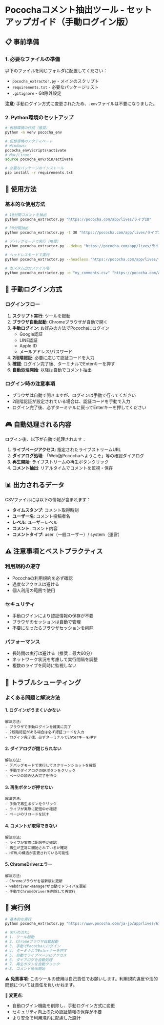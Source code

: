 # Pocochaコメント抽出ツール - セットアップガイド（手動ログイン版）

## 📋 事前準備

### 1. 必要なファイルの準備

以下のファイルを同じフォルダに配置してください：
- `pococha_extractor.py` - メインのスクリプト
- `requirements.txt` - 必要なパッケージリスト
- `.gitignore` - Git除外設定

**注意**: 手動ログイン方式に変更されたため、`.env`ファイルは不要になりました。

### 2. Python環境のセットアップ

```bash
# 仮想環境の作成（推奨）
python -m venv pococha_env

# 仮想環境のアクティベート
# Windows:
pococha_env\Scripts\activate
# Mac/Linux:
source pococha_env/bin/activate

# 必要なパッケージのインストール
pip install -r requirements.txt
```

## 🚀 使用方法

### 基本的な使用方法

```bash
# 10分間コメントを抽出
python pococha_extractor.py "https://pococha.com/app/lives/ライブID"

# 30分間抽出
python pococha_extractor.py -t 30 "https://pococha.com/app/lives/ライブID"

# デバッグモードで実行（推奨）
python pococha_extractor.py --debug "https://pococha.com/app/lives/ライブID"

# ヘッドレスモードで実行
python pococha_extractor.py --headless "https://pococha.com/app/lives/ライブID"

# カスタム出力ファイル名
python pococha_extractor.py -o "my_comments.csv" "https://pococha.com/app/lives/ライブID"
```

## 🔐 手動ログイン方式

### ログインフロー
1. **スクリプト実行**: ツールを起動
2. **ブラウザ自動起動**: Chromeブラウザが自動で開く
3. **手動ログイン**: お好みの方法でPocochaにログイン
   - Google認証
   - LINE認証
   - Apple ID
   - メールアドレス/パスワード
4. **2段階認証**: 必要に応じて認証コードを入力
5. **確認**: ログイン完了後、ターミナルでEnterキーを押す
6. **自動処理開始**: 以降は自動でコメント抽出

### ログイン時の注意事項
- ブラウザは自動で開きますが、ログインは手動で行ってください
- 2段階認証が設定されている場合は、認証コードを手動で入力
- ログイン完了後、必ずターミナルに戻ってEnterキーを押してください

## 🎮 自動処理される内容

ログイン後、以下が自動で処理されます：
1. **ライブページアクセス**: 指定されたライブストリームURL
2. **ダイアログ処理**: 「Web版Pocochaへようこそ」等の確認ダイアログ
3. **再生開始**: ライブストリームの再生ボタンクリック
4. **コメント抽出**: リアルタイムでコメントを監視・保存

## 📊 出力されるデータ

CSVファイルには以下の情報が含まれます：
- **タイムスタンプ**: コメント取得時刻
- **ユーザー名**: コメント投稿者名
- **レベル**: ユーザーレベル
- **コメント**: コメント内容
- **コメントタイプ**: user（一般ユーザー）/ system（運営）

## ⚠️ 注意事項とベストプラクティス

### 利用規約の遵守
- Pocochaの利用規約を必ず確認
- 過度なアクセスは避ける
- 個人利用の範囲で使用

### セキュリティ
- 手動ログインにより認証情報の保存が不要
- ブラウザのセッションは自動で管理
- 不要になったらブラウザセッションを削除

### パフォーマンス
- 長時間の実行は避ける（推奨：最大60分）
- ネットワーク状況を考慮して実行間隔を調整
- 複数のライブを同時に監視しない

## 🔧 トラブルシューティング

### よくある問題と解決方法

#### 1. ログインがうまくいかない
```
解決方法:
- ブラウザで手動ログインを確実に完了
- 2段階認証がある場合は必ず認証コードを入力
- ログイン完了後、必ずターミナルでEnterキーを押す
```

#### 2. ダイアログが閉じられない
```
解決方法:
- デバッグモードで実行してスクリーンショットを確認
- 手動でダイアログのOKボタンをクリック
- ページの読み込み完了を待つ
```

#### 3. 再生ボタンが押せない
```
解決方法:
- 手動で再生ボタンをクリック
- ライブが実際に配信中か確認
- ページのリロードを試す
```

#### 4. コメントが取得できない
```
解決方法:
- ライブが実際に配信中か確認
- 再生が正常に開始されているか確認
- HTMLの構造が変更されている可能性
```

#### 5. ChromeDriverエラー
```
解決方法:
- Chromeブラウザを最新版に更新
- webdriver-managerが自動でドライバを更新
- 手動でChromeDriverを削除して再実行
```

## 🎯 実行例

```bash
# 基本的な実行
python pococha_extractor.py "https://www.pococha.com/ja-jp/app/lives/67761158"

# 実行の流れ:
# 1. ツール起動
# 2. Chromeブラウザ自動起動
# 3. 手動でPocochaにログイン
# 4. ターミナルでEnterキーを押す
# 5. 自動でライブページにアクセス
# 6. ダイアログを自動処理
# 7. 再生ボタンを自動クリック
# 8. コメント抽出開始
```


**⚠️ 免責事項**: このツールの使用は自己責任でお願いします。利用規約違反や法的問題については責任を負いかねます。

**🔄 変更点**: 
- 自動ログイン機能を削除し、手動ログイン方式に変更
- セキュリティ向上のため認証情報の保存が不要
- より安全で利用規約に配慮した設計